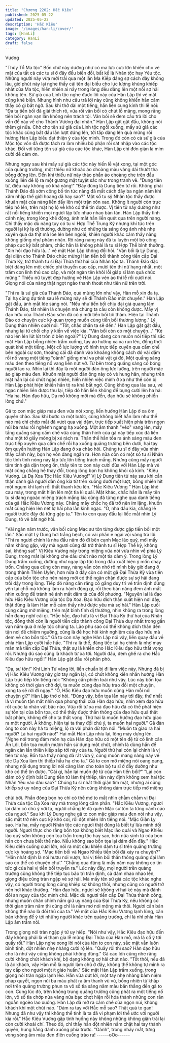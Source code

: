 ```yaml
---
title: "Chương 2202: Hắc Kiêu"
published: 2025-05-22
updated: 2025-05-22
description: 'Hắc Kiêu'
image: '/images/han-li/cover/'
tags: [HanLi]
category: HanLi
draft: false
---
```


Vương

"Thủy Tổ Ma tộc"
Bốn chữ này dường như có ma lực cực lớn khiến cho vẻ mặt của
tất cả các tu sĩ ở đây đều biến đổi, bất kể là Nhân tộc hay Yêu
tộc.
Những người này vừa mới trải qua một lần Ma Kiếp đáng sợ cách
đây không lâu, giờ phút này lại nghe thấy cái tên đại biểu cho lực
lượng khủng khiếp nhất của Ma tộc, hiển nhiên ai nấy trong lòng
đều dâng lên một nỗi sợ hãi không tên.
Sứ giả của Linh tộc nghe được lời này của Hàn Lập thì vẻ mặt
cũng khẽ biến. Nhưng hình như câu trả lời này cũng không khiến
hắn cảm thấy có gì bất ngờ. Sau khi thở dài một tiếng, hắn liền
cung kính thi lễ nói:
"Đa tạ tiền bối đã giải thích rõ, vừa rồi vãn bối có chút lỗ mãng,
mong rằng tiền bối ngàn vạn lần không nên trách tội. Vãn bối sẽ
đem cầu trả lời cho vấn đề này về cho Thánh Vương đại nhân."
Hàn Lập gật gật đầu, không nói thêm gì nữa.
Chờ cho tên sứ giả của Linh tộc ngồi xuống, mấy sứ giả các tộc
khác cũng bất đầu lần lượt đứng lên, tới tấp dâng lên quà mừng
rồi hướng Hàn Lập biểu đạt thiện ý của tộc mình.
Trong đó còn có cả sứ giả của Mộc tộc vốn đã được tách ra làm
nhiều bộ phận rồi sát nhập vào các tộc khác.
Đối với từng tên sứ giả của các tộc khác, Hàn Lập chỉ đơn giản là
mỉm cười để cám ơn.

Nhưng ngay sau khi mấy sứ giả các tộc này hiến lễ vật xong, tại
một góc của quảng trường, một thiếu nữ khoác áo choàng màu
vàng dài thướt tha bỗng đứng lên. Đến khi thiếu nữ này tháo
phần áo choàng che trên đầu xuống liền để lộ ra một gương mặt
tuyệt sắc như trong tranh vẽ.
"Dung tiên tử, điều này không có khả năng!"
"Đây đúng là Dung tiên tử rồi. Không phải Thánh Đảo đã sớm
công bố tin tức nàng đã mất cách đây ba ngàn năm khi xâm nhập
thế giới hoang dã hay sao?"
Một số tu sỹ Nhân tộc thấy được khuân mặt của nàng liền dấy lên
một trận xôn xao. Không ít người còn trực tiếp hô lên, trên mặt họ
lộ vẻ khó có thể tin được.
Vị tiên tử này dường như rất nổi tiếng khiến mọi người lập tức
nhao nhao bàn tán.
Hàn Lập thấy tình cảnh này, trong lòng khẽ động, ánh mắt hắn
liền quét qua trên người nàng. Chỉ thấy mặc dù nàng tuy có tu vi
Hợp Thể Trung Kỳ nhưng khí tức trên người lại kỳ lạ dị thường,
dường như có những tia sáng óng ánh nhè nhẹ xuyên qua da thịt
mà lóe lên bên ngoài, khiến người khác cảm thấy nàng không
giống như phàm nhân.
Rõ ràng nàng này đã tu luyện một bộ công pháp cực kỳ bất phàm,
chắc hẳn là không phải là tu sĩ Hợp Thể bình thường.
"Xin hỏi đạo hữu là..." vẻ mặt Hàn Lập không đổi hỏi.
"Vãn bối là Lý Dung, đại diện cho Thánh Đảo chúc mừng Hàn tiền
bối thành công tiến cấp Đại Thừa Kỳ, trở thành tu sĩ Đại Thừa thứ
hai của Nhân tộc ta. Thánh Đảo đặc biệt dâng lên một chiếc phi
thuyền cao cấp, mười tên thị nữ hạng nhất, một trăm con linh thú
cao cấp, và một ngàn tên khôi lỗi giáp sĩ làm quà chúc mừng."
Thiếu nữ tuyệt đẹp hướng về Hàn Lập vén áo thi lễ rồi cười nói.
Giọng nói của nàng thật ngọt ngào thanh thoát như tiên nữ trên
trời.

"Thì ra là sứ giả của Thánh Đảo, quà mừng lớn như vậy, Hàn mỗ
xin đa tạ.
Tại hạ cũng dự tính sau lễ mừng này sẽ đi Thánh Đảo một
chuyến." Hàn Lập gật đầu, ánh mắt lóe sáng nói.
"Nếu như tiền bối chịu đại giá quang lâm Thánh Đảo, tất nhiên là
chuyện mà chúng ta cầu còn không được. Mấy vị đạo hữu của
Thánh Đảo sớm đã có ý mời tiền bối tới thăm. Hiện tại Thánh Đảo
có chuyện cực kỳ quan trọng muốn cùng tiền bối thương lượng."
Lý Dung thản nhiên cười nói.
"Tốt, chắc chắn ta sẽ đến." Hàn Lập gật gật đầu, nhưng lại từ chối
cho ý kiến về việc kia.
"Vãn bối còn có một chuyện..."
"Kẻ nào lén lén lút lút trốn ở bên ngoài?"
Lý Dung đang còn muốn nói tiếp thì sắc mặt Hàn Lập bỗng nhiên
trầm xuống, tay áo hướng xa xa run lên, đồng thời quát khẽ một
tiếng.
Một cỗ lực lượng vô hình trực tiếp xuyên qua cấm chế bên ngoài
cự sơn, thoáng cái đã đánh vào khoảng không cách đó vài dặm
rồi nổ vang một tiếng "oành" giống như va phải vật gì đó.
Một quầng sáng màu đen theo tiếng nổ vang liền nứt vỡ. Từ bên
trong quầng sáng có bóng người lao ra. Nhìn lại thì đây là một
người đàn ông lực lưỡng, trên người mặc áo giáp màu đen.
Khuôn mặt người đàn ông này có vẻ hung hãn, nhưng trên mặt
hắn lại có chút ngạc nhiên, hiển nhiên việc mình ở xa như thế còn
bị Hàn Lập phát hiện khiến hắn tỏ ra khá bất ngờ. Cũng không
qua lâu sau, vẻ ngạc nhiên liền được thu lại, tiếp đó hắn liền
không để bụng cười lên ha hả:
"Ha ha. Hàn đạo hữu, Dạ mỗ không mời mà đến, đạo hữu sẽ
không phiền lòng chứ."

Gã to con mặc giáp màu đen vừa nói xong, liền hướng Hàn Lập ở
xa ôm quyền chào. Sau khi bước ra một bước, cũng không biết
hắn làm như thế nào mà chỉ chớp mắt đã vươt qua vài dặm, trực
tiếp xuất hiện phía trên ngọn núi ba màu rồi nghênh ngang hạ
xuống.
Một âm thanh "véo" vang lên, mấy tầng quầng sáng cấm chế vừa
cùng thân hình của gã này tiếp xúc đã liền như một tờ giấy mỏng
bị xé rách ra.
Thân thể hắn tỏa ra ánh sáng màu đen trực tiếp xuyên qua cấm
chế rồi hạ xuống quảng trường bên dưới, hai tay ôm quyền
hướng Hàn Lập đang ở xa chào hỏi.
Chúng tu sĩ ở đây vừa nhìn thấy cảnh này, bọn họ vốn đang ngẩn
ra. Hơn nữa còn có một số tu sĩ Nhân tộc tính tình nóng nảy lập
tức lớn tiếng trách mắng.
Nhưng cũng mấy người tâm tính già dặn trọng ổn, thấy tên to con
này cười đùa với Hàn Lập mà vẻ mặt cũng chẳng hề thay đổi,
trong lòng bọn họ không khỏi cả kinh.
"Kiêu Vương. Là Dạ Xoa Tộc Hắc Kiêu Vương!" Vị Lý Dung tiên
tử này sau khi cẩn thận đánh giá người đàn ông kia từ trên xuống
dưới một lượt, bỗng nhiên hít một ngụm khí lạnh rồi thất thanh
kêu lên.
"Hắc Kiêu Vương "
Hàn Lập khẽ cau mày, trong mắt hiện lên một tia kì quái.
Mặt khác, chắc hẳn là mấy tên tu sĩ đang ngoác miệng trách
mắng kia cũng đã từng nghe qua danh tiếng của gã Hắc Kiêu
Vương này. Chẳng mấy chốc họ đã trở nên im lặng, khuôn mắt
cũng hiện lên nét lợ hãi pha lẫn kinh ngạc.
"Ồ, nha đầu kia, chẳng lẽ ngươi trước đây đã từng gặp ta." Tên to
con quay đầu lại liếc mắt nhìn Lý Dung, tỏ vẻ bất ngờ hỏi.

"Vài ngàn năm trước, vãn bối cùng Mạc sư tôn từng được gặp tiền
bối một lần." Sắc mặt Lý Dung hơi trắng bệch, có vài phần e ngại
vội vàng trả lời.
"Thì ra ngươi chính là nha đầu năm đó đi bên cạnh Mạc lão quỷ,
mới mấy năm không gặp, vậy mà ngươi cũng đã trở thành tu sĩ
Hợp Thể kỳ, không sai, không sai!" Vị Kiêu Vương này trong
miệng vừa nói vừa nhìn về phía Lý Dung, trong mắt lại không che
dấu chút nào một tia dâm ý.
Trong lòng Lý Dung trầm xuống, dường như ngay lập tức trong
đầu xuất hiện ý mốn chạy trốn.
Chẳng qua cũng còn may, nàng vẫn còn nhớ rõ mình bây giờ
đang ở trong thành Thiên Uyên, hơn nữa ở đây còn có một gã
Đại Thừa Kỳ vừa tiến cấp của bổn tộc cho nên nàng mới có thể
ngăn chặn được sự sợ hãi đang trỗi dậy trong lòng. Tiếp đó nàng
cắn răng cố gắng duy trì vẻ trấn định đứng yên tại chỗ mà không
làm ra hành động gì, rồi theo bản năng đem ánh mắt nhìn xuống
để tránh né ánh mắt dâm tà của đối phương.
"Nguyên lai là đạo hữu Hắc Kiêu Vương của tộc Dạ Xoa. Đạo hữu
đích thân xuất hiện nơi đây, thật đúng là làm Hàn mỗ cảm thấy
như được yêu mà sợ hãi." Hàn Lập cuối cùng cũng mở miệng,
trên mặt bình tĩnh dị thường, nhìn không ra trong lòng hắn đang
nghĩ cái gì.
"Hắc hắc, đạo hữu là vị Đại Thừa Kỳ thứ hai của Nhân tộc, đồng
thời còn là người tiến cấp thành công Đại Thừa duy nhất trong
gần vạn năm qua ở mấy tộc chúng ta. Lão phu sao có thể không
đích thân đến tận nơi để chiêm ngưỡng, cũng là để học hỏi kinh
nghiệm của đạo hữu mà đem về cho bổn tộc." Gã to con này
nghe Hàn Lập nói vậy, liền quay đầu về phía Hàn Lập cười hắc
hắc.
"Thì ra là thế, đáng tiếc tại hạ chính là nhờ may mắn mà tiến cấp
Đại Thừa, thật sự là khiến cho Hắc Kiêu đạo hữu thất vọng rồi.
Nhưng dù sao cũng là khách từ xa tới. Người đâu, đem ghế ra
cho Hắc Kiêu đạo hữu ngồi!" Hàn Lập gật đầu rồi phân phó.

"Dạ, sư tôn!" Khí Linh Tử vâng lời, liền chuẩn bị đi làm việc này.
Nhưng đã bị vị Hắc Kiêu Vương này giơ tay ngăn lại, có chút
không kiên nhẫn hướng Hàn Lập trực tiếp lớn tiếng nói:
"Không cần phiền toái như vậy. Lúc này bổn tọa không có thời
gian chờ đợi, ta muốn cùng đạo hữu trao đổi một chuyện, xong ta
sẽ rời đi ngay."
"Ồ, Hắc Kiêu đạo hữu muốn cùng Hàn mỗi nói chuyện gì?" Hàn
Lập thờ ơ hỏi.
"Đúng vậy, bổn tọa lần này tới đây, thứ nhất là vì muốn tận mắt
nhìn qua phong thái của Hàn đạo hữu, nhìn xem đạo hữu rốt cuộc
là nhân vật bậc nào. Vừa rồi từ xa mà đạo hữu đã có thể phát
hiện sự tồn tại của bổn tọa, có thể thấy được thần thông của đạo
hữu quả thật bất phàm, không để cho ta thất vọng. Thứ hai là
muốn hướng đạo hữu giao ra một người. À không, hiện tại ta thay
đổi chủ ý, ta muốn hai người." Gã đàn ông to con này há to
miệng, lộ ra vài phần dữ tợn nói.
"Muốn ta giao ra hai người? Là hai người nào!" Hai mắt Hàn Lập
nhíu lại, lông mày dựng lên.
"Nghe nói trong đám môn hạ của Hàn đạo hữu có một tên đệ tử
có linh căn Ẩn Lôi, bổn tọa muốn mượn hắn sử dụng một chút,
chính là dùng hắn để ngăn cản lần thiên kiếp sắp tới này của ta.
Người thứ hai còn lại chính là vị tiên tử này. Bổn tọa thấy nàng đã
rất vừa ý, cũng muốn mang nàng này về tộc Dạ Xoa làm thị thiếp
hầu hạ cho ta." Gã to con mở miệng nói oang oang, nhưng nội
dụng trong lời nói càng làm cho toàn bộ tu sĩ ở đây dường như
khó có thể tin được.
"Cái gì, hắn lại muốn đệ tử của Hàn tiền bối?"
"Lại còn dám có ý định bắt Dung tiên tử làm thị thiếp, tên này định
không xem hai tộc Nhân Yêu vào đâu sao?"
Chúng tu sĩ nhất thời giận tím mặt, nhưng ai cũng khiếp sợ uy
năng của Đại Thừa Kỳ nên cũng không dám trực tiếp mở miệng

chửi bới. Phần đông bọn họ chỉ có thể mở to mắt nhìn chằm
chằm vị Đại Thừa của tộc Dạ Xoa này mà trong lòng căm phẫn.
"Hắc Kiêu Vương, ngươi lại dám có chủ ý với ta, ngươi chẳng lẽ
đã quên Mặc sư tôn ta từng cảnh cáo của ngươi." Sau khi Lý
Dung nghe gã to con mặc giáp màu đen nói như vậy, sắc mặt trở
nên cực kỳ khó coi, rồi đột nhiên lớn tiếng nói.
"Mặc Giản Ly sao. Ha ha, mấy người Nhân tộc các ngươi thật
đúng là biết tự lừa mình dối người. Ngươi thực cho rằng bổn tọa
không biết Mạc lão quái và Ngao Khiếu lão quỷ sớm không còn
tọa trấn trong tộc hay sao, hơn nữa sinh tử của bọn hắn còn chưa
biết thế nào. Nếu không sao bổn tọa lại dám đến đây." Hắc Kiêu
điên cuồng cười lớn, nói ra một câu khiến đám tu sĩ trên quảng
trường cực kỳ hoảng sợ.
"Mạc tiền bối và Ngao Khiếu tiền bối đã xảy ra chuyện?"
"Hắn nhất định là nói hươu nói vượn, hai vị tiền bối thần thông
quảng đại làm sao có thể có chuyện chứ."
"Chẳng qua đúng là mấy năm nay không có tin tức gì của hai vị
tiền bối truyền ra."
Lúc này đây, mọi người trên quảng trường cũng không thể tiếp
tục bảo trì trấn định, cả đám nhao nhao lên, giọng điệu cũng tràn
ngập vẻ sợ hãi.
Mà mấy tên sứ giả các tộc khác nghe vậy, có người trong lòng
cũng khiếp sợ không thôi, nhưng cũng có người trở nên hơi khác
thường.
"Hàn đạo hữu, ngươi sẽ không vì hai kẻ này mà đánh đổi an nguy
của tộc mình chứ. Mặc dù ngươi tiến cấp Đại Thừa thành công,
nhưng muốn chân chính nắm giữ uy năng của Đại Thừa Kỳ, nếu
không có thời gian trăm năm thì cũng chỉ là nằm mơ nói mộng mà
thôi. Ngươi căn bản không thể nào là đối thủ của ta." Vẻ mặt của
Hắc Kiêu Vương lạnh lùng, căn bản không để ý tới những người
khác trên quảng trường, chỉ là nhì phía Hàn Lập âm trầm nói.

Trong giọng nói tràn ngập ý tứ uy hiếp.
"Nói như vậy, Hắc Kiêu đạo hữu đến đây không phải là vì tham
gia lễ mừng Đại Thừa của Hàn mỗ, mà là cố ý tới quấy rối." Hàn
Lập nghe xong lời nói của tên to con này, sắc mặt vẫn luôn bình
tĩnh, đột nhiên nhẹ nhàng cười rộ lên.
"Quấy rối thì sao? Hàn đạo hữu cho là như vậy cũng không phải
không đúng." Gã cao lớn cũng nhe răng cười không chút khách
khí, bộ dạng không sợ hãi chút nào.
"Tốt thôi, nếu đã là ác khách, vậy Hàn mỗ là người làm chủ ở đây,
không thể không tự mình ra tay cấp cho ngươi một ít giáo huấn."
Sắc mặt Hàn Lập trầm xuống, trong giọng nói tràn ngập lạnh lẽo.
Hắn vừa dứt lời, một tay nhẹ nhàng bấm niệm pháp quyết, ngọn
núi ba màu phát ra âm thanh vù vù, bỗng nhiên từ khắp nơi trên
quảng trường phun ra vô số tia sáng năm màu bắn thẳng đến gã
to con.
Cùng lúc đó, trên không trung quảng trường cũng phát ra một
tiếng nổ lớn, vô số tia chớp nửa vàng nửa bạc chợt hiện rồi hóa
thành những con rắn ngoằn ngoèo lao xuống.
Hàn Lập đã mở ra cấm chế của ngọn núi, không khách khí một
chút nào.
"Dám ra tay với Hắc mỗ sao? Thật quá to gan! Nhưng đã như vậy
thì không thể tính là ta đã vi phạm lời thề ước với người kia rồi."
Hắc Kiêu Vương gặp tình huống này không những không giận trái
lại còn cười khoái chí.
Theo đó, chỉ thấy hắn đột nhiên nắm chặt hai tay thành quyền,
hung hắng đánh xuống phía trước.
"Oành", trong nháy mắt, từng vòng sóng âm màu đen điên cuồng
trào ra!
------oOo------
